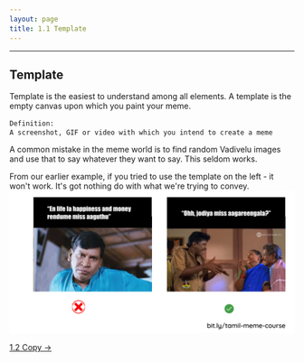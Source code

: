 ```yaml
---
layout: page
title: 1.1 Template
---
```

---

## Template
Template is the easiest to understand among all elements. A template is the empty canvas upon which you paint your meme.

~~~
Definition:
A screenshot, GIF or video with which you intend to create a meme
~~~

A common mistake in the meme world is to find random Vadivelu images and use that to say whatever they want to say. This seldom works.

From our earlier example, if you tried to use the template on the left - it won't work. It's got nothing do with what we're trying to convey.
![](/images/anatomy/template.png)

<a href = '/12-copy/' class ='nav-button'> 1.2 Copy -></a>
